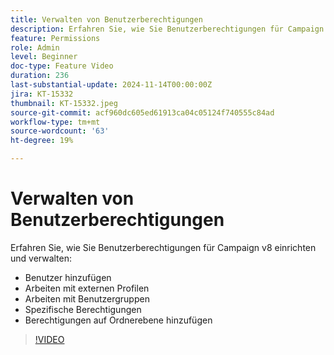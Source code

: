 ```yaml
---
title: Verwalten von Benutzerberechtigungen
description: Erfahren Sie, wie Sie Benutzerberechtigungen für Campaign v8 einrichten und verwalten. Fügen Sie Benutzer hinzu, arbeiten Sie mit Produktprofilen, Benutzergruppen und spezifischen Berechtigungen. Berechtigungen auf Ordnerebene hinzufügen.
feature: Permissions
role: Admin
level: Beginner
doc-type: Feature Video
duration: 236
last-substantial-update: 2024-11-14T00:00:00Z
jira: KT-15332
thumbnail: KT-15332.jpeg
source-git-commit: acf960dc605ed61913ca04c05124f740555c84ad
workflow-type: tm+mt
source-wordcount: '63'
ht-degree: 19%

---
```



# Verwalten von Benutzerberechtigungen

Erfahren Sie, wie Sie Benutzerberechtigungen für Campaign v8 einrichten und verwalten:

* Benutzer hinzufügen
* Arbeiten mit externen Profilen
* Arbeiten mit Benutzergruppen
* Spezifische Berechtigungen
* Berechtigungen auf Ordnerebene hinzufügen

>[!VIDEO](https://video.tv.adobe.com/v/3438198/?learn=on)
